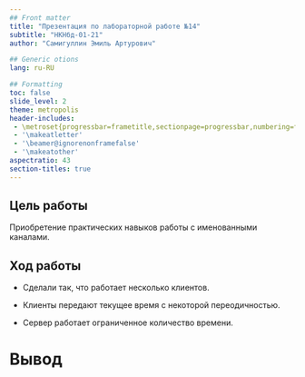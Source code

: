 ```yaml
---
## Front matter
title: "Презентация по лабораторной работе №14"
subtitle: "НКНбд-01-21"
author: "Самигуллин Эмиль Артурович"

## Generic otions
lang: ru-RU

## Formatting
toc: false
slide_level: 2
theme: metropolis
header-includes: 
 - \metroset{progressbar=frametitle,sectionpage=progressbar,numbering=fraction}
 - '\makeatletter'
 - '\beamer@ignorenonframefalse'
 - '\makeatother'
aspectratio: 43
section-titles: true
---
```


## Цель работы

Приобретение практических навыков работы с именованными каналами.

## Ход работы

- Сделали так, что работает несколько клиентов.

- Клиенты передают текущее время с некоторой переодичностью.

- Сервер работает ограниченное количество времени.

# Вывод
